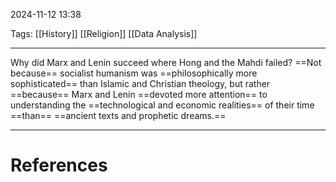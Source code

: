 2024-11-12 13:38

Tags: [[History]] [[Religion]] [[Data Analysis]]

---

Why did Marx and Lenin succeed where Hong and the Mahdi failed? ==Not because== socialist humanism was ==philosophically more sophisticated== than Islamic and Christian theology, but rather ==because== Marx and Lenin ==devoted more attention== to understanding the ==technological and economic realities== of their time ==than==  ==ancient texts and prophetic dreams.==

---
# References